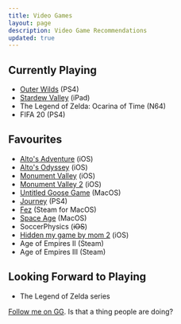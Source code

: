 ```yaml
---
title: Video Games
layout: page
description: Video Game Recommendations
updated: true
---
```


## Currently Playing
- [Outer Wilds](https://www.mobiusdigitalgames.com/outer-wilds.html) (PS4)
- [Stardew Valley](https://www.stardewvalley.net/) (iPad)
- The Legend of Zelda: Ocarina of Time (N64)
- FIFA 20 (PS4)

## Favourites
- [Alto's Adventure](http://altosadventure.com/) (iOS)
- [Alto's Odyssey](http://altosodyssey.com/) (iOS)
- [Monument Valley](https://www.monumentvalleygame.com/mv1) (iOS)
- [Monument Valley 2](https://www.monumentvalleygame.com/mv2) (iOS)
- [Untitled Goose Game](https://goose.game/) (MacOS)
- [Journey](https://thatgamecompany.com/journey/) (PS4)
- [Fez](http://www.fezgame.com/) (Steam for MacOS)
- [Space Age](http://www.spaceageapp.com/) (MacOS)
- SoccerPhysics (~~iOS~~)
- [Hidden my game by mom 2](https://apps.apple.com/us/app/hidden-my-game-by-mom-2-escape-room/id1189071873) (iOS)
- Age of Empires II (Steam)
- Age of Empires III (Steam)

## Looking Forward to Playing
- The Legend of Zelda series

[Follow me on GG](https://ggapp.io/jondueck). Is that a thing people are doing?
